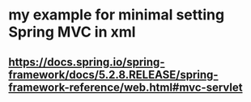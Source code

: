 # my example for minimal setting Spring MVC in xml

## https://docs.spring.io/spring-framework/docs/5.2.8.RELEASE/spring-framework-reference/web.html#mvc-servlet